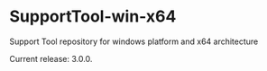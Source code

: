 # SupportTool-win-x64
Support Tool repository for windows platform and x64 architecture

Current release: 3.0.0.
